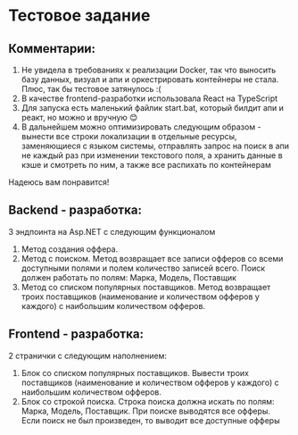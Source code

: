# Тестовое задание

## Комментарии:
1) Не увидела в требованиях к реализации Docker, так что выносить базу данных, визуал и апи и оркестрировать контейнеры не стала. Плюс, так бы тестовое затянулось :(
2) В качестве frontend-разработки использовала React на TypeScript
3) Для запуска есть маленький файлик start.bat, который билдит апи и реакт, но можно и вручную 😊
4) В дальнейшем можно оптимизировать следующим образом - вынести все строки локализации в отдельные ресурсы, заменяющиеся с языком системы, отправлять запрос на поиск в апи не каждый раз при изменении текстового поля, а хранить данные в кэше и смотреть по ним, а также все распихать по контейнерам

Надеюсь вам понравится!

## Backend - разработка:
3 эндпоинта на Asp.NET с следующим функционалом

1) Метод создания оффера.
2) Метод с поиском. Метод возвращает все записи офферов со всеми доступными полями и полем количество записей всего. Поиск должен работать по полям: Марка, Модель, Поставщик
3) Метод со списком популярных поставщиков. Метод возвращает троих поставщиков (наименование и количеством офферов у каждого) с наибольшим количеством офферов.


## Frontend - разработка:
2 странички с следующим наполнением:
1) Блок со списком популярных поставщиков. Вывести троих поставщиков (наименование и количеством офферов у каждого) с наибольшим количеством офферов.
2) Блок со строкой поиска. Строка поиска должна искать по полям: Марка, Модель, Поставщик. При поиске выводятся все офферы. Если поиск не был произведен, то выводит все доступные офферы
